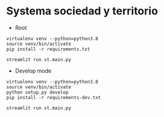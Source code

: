 # Systema sociedad y territorio

* Root

```
virtualenv venv --python=python3.8
source venv/bin/activate
pip install -r requirements.txt

streamlit run st.main.py
```
* Develop mode

```
virtualenv venv --python=python3.8
source venv/bin/activate
python setup.py develop
pip install -r requirements-dev.txt

streamlit run st.main.py

```
